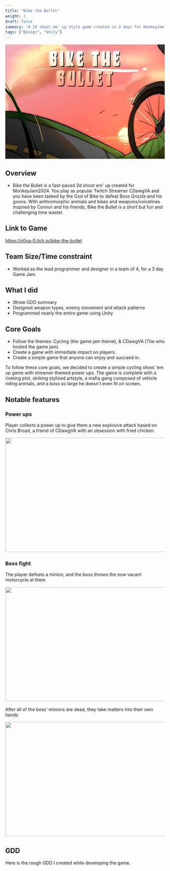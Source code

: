```yaml
---
title: "Bike the Bullet"
weight: 2
draft: false
summary: "A 2d shoot em' up style game created in 3 days for MonkeyJam 2024"
tags: ["Design", "Unity"]
---
```

<p><img src="btbmm.png" width="640" height = "360"></p>

## Overview
- Bike the Bullet is a fast-paced 2d shoot em' up created for MonkeyJam2024. You play as popular Twitch Streamer CDawgVA and you have been tasked by the God of Bike to defeat Boss Grizzle and his goons. With anthromorphic animals and bikes and weapons/voicelines inspired by Connor and his friends, Bike the Bullet is a short but fun and challenging time waster.

## Link to Game

https://n0va-0.itch.io/bike-the-bullet

## Team Size/Time constraint
- Worked as the lead programmer and designer in a team of 4, for a 3 day Game Jam.

## What I did
- Wrote GDD summary
- Designed weapon types, enemy movement and attack patterns
- Programmed nearly the entire game using Unity.

## Core Goals
- Follow the themes: Cycling (the game jam theme), &  CDawgVA (The who hosted the game jam).
- Create a game with immediate impact on players.
- Create a simple game that anyone can enjoy and succeed in.

To follow these core goals, we decided to create a simple cycling shoot 'em up game with streamer themed power ups. The game is complete with a riveting plot, striking stylized artstyle, a mafia gang composed of vehicle riding animals, and a boss so large he doesn't even fit on screen.

## Notable features

### Power ups
Player collects a power up to give them a new explosive attack based on Chris Broad, a friend of CDawgVA with an obsession with fried chicken.<p><img src="powerup.gif" width="640" height = "360"></p>


### Boss fight
The player defeats a minion, and the boss throws the now vacant motorcycle at them
<p>
  <img src="motorcycle.gif" width="640" height = "360">
  
</p>

After all of the boss' minions are dead, they take matters into their own hands
<p><img src="screech.gif" width="640" height = "360"></p>

## GDD
Here is the rough GDD I created while developing the game.

